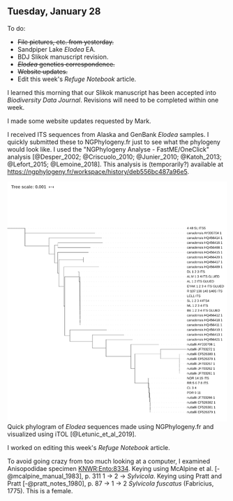 
## Tuesday, January 28

To do:

* ~~File pictures, etc. from yesterday.~~
* Sandpiper Lake *Elodea* EA.
* BDJ Slikok manuscript revision.
* ~~*Elodea* genetics correspondence.~~
* ~~Website updates.~~
* Edit this week's *Refuge Notebook* article.

I learned this morning that our Slikok manuscript has been accepted into *Biodiversity Data Journal*. Revisions will need to be completed within one week.

I made some website updates requested by Mark.

I received ITS sequences from Alaska and GenBank *Elodea* samples. I quickly submitted these to NGPhylogeny.fr just to see what the phylogeny would look like. I used the "NGPhylogeny Analyse - FastME/OneClick" analysis [@Desper_2002; @Criscuolo_2010; @Junier_2010; @Katoh_2013; @Lefort_2015; @Lemoine_2018]. This analysis is (temporarily?) available at <https://ngphylogeny.fr/workspace/history/deb556bc487a96e5>.

![Quick phylogram of *Elodea* sequences.](2020-01-28-1252_Elodea_phylo.png)\
Quick phylogram of *Elodea* sequences made using NGPhylogeny.fr and visualized using iTOL [@Letunic_et_al_2019].

I worked on editing this week's *Refuge Notebook* article.

To avoid going crazy from too much looking at a computer, I examined Anisopodidae specimen [KNWR:Ento:8334](http://arctos.database.museum/guid/KNWR:Ento:8334). Keying using McAlpine et al. [-@mcalpine_manual_1983], p. 311 1 → 2 → *Sylvicola*. Keying using Pratt and Pratt [-@pratt_notes_1980], p. 87 → 1 → 2 *Sylvicola fuscatus* (Fabricius, 1775). This is a female.
